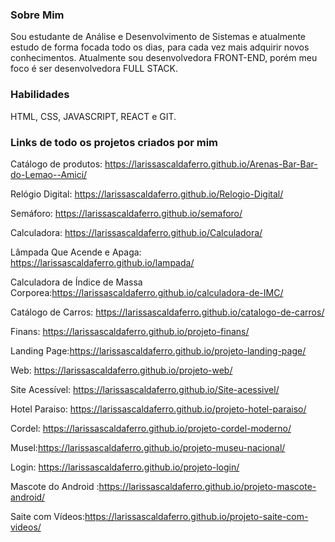 ### Sobre Mim
Sou estudante de Análise e Desenvolvimento de Sistemas e atualmente estudo de forma focada todo os dias, para cada vez mais adquirir novos conhecimentos.
Atualmente sou desenvolvedora FRONT-END, porém meu foco é ser desenvolvedora FULL STACK.

### Habilidades
HTML,
CSS,
JAVASCRIPT, REACT e
GIT.

### Links de todo os projetos criados por mim
Catálogo de produtos: https://larissascaldaferro.github.io/Arenas-Bar-Bar-do-Lemao--Amici/

Relógio Digital: https://larissascaldaferro.github.io/Relogio-Digital/

Semáforo: https://larissascaldaferro.github.io/semaforo/

Calculadora: https://larissascaldaferro.github.io/Calculadora/

Lâmpada Que Acende e Apaga: https://larissascaldaferro.github.io/lampada/

Calculadora de Índice de Massa Corporea:https://larissascaldaferro.github.io/calculadora-de-IMC/

Catálogo de Carros: https://larissascaldaferro.github.io/catalogo-de-carros/

Finans: https://larissascaldaferro.github.io/projeto-finans/

Landing Page:https://larissascaldaferro.github.io/projeto-landing-page/

Web: https://larissascaldaferro.github.io/projeto-web/

Site Acessível: https://larissascaldaferro.github.io/Site-acessivel/

Hotel Paraiso: https://larissascaldaferro.github.io/projeto-hotel-paraiso/

Cordel: https://larissascaldaferro.github.io/projeto-cordel-moderno/

Musel:https://larissascaldaferro.github.io/projeto-museu-nacional/

Login: https://larissascaldaferro.github.io/projeto-login/

Mascote do Android :https://larissascaldaferro.github.io/projeto-mascote-android/

Saite com Vídeos:https://larissascaldaferro.github.io/projeto-saite-com-videos/

